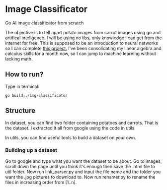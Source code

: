 # Image Classificator

Go AI image classificator from scratch

The objective is to tell apart potato images from carrot images using go and artifical inteligence.
I will be using no libs, only knowledge I can get from the internet for free. 
This is supposed to be an introduction to neural networks so I can complete [this project.](https://github.com/renatobrittoaraujo/rocketlander)
I've been consolidating my linear algebra and calculus skills for a month now, so I can jump to machine learning without lacking math.

## How to run?

Type in terminal:

```
go build;./img-classificator
```

## Structure

In dataset, you can find two folder containing potatoes and carrots. That is the dataset.
I extracted it all from google using the code in utils.

In utils, you can find useful tools to build a dataset on your own.

### Building up a dataset

Go to google and type what you want the dataset to be about. 
Go to images, scroll down the page until you think it's enough then save the .html file to util folder.
Now run link_parser.py and input the file name and the folder you want the .jpg pictures to download to.
Now run renamer.py to rename the files in increasing order from [1..n].
